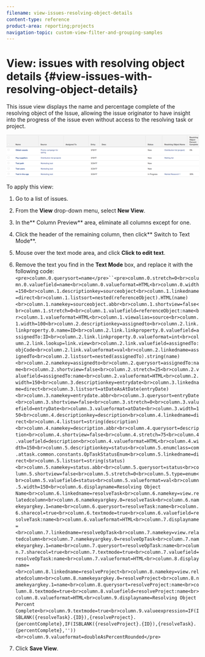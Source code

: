 ```yaml
---
filename: view-issues-resolving-object-details
content-type: reference
product-area: reporting;projects
navigation-topic: custom-view-filter-and-grouping-samples
---
```





# View: issues with resolving object details {#view-issues-with-resolving-object-details}

This issue view displays the name and percentage complete of the resolving object of the Issue, allowing the issue originator to have insight into the progress of the issue even without access to the resolving task or project.


![issue_custom_view_with_resolving_object_name_and_percent_complete.png](assets/issue-custom-view-600x131.png)




To apply this view:



1. Go to a list of issues.
1. From the **View** drop-down menu, select **New View**.

1. In the** Column Preview** area, eliminate all columns except for one.
1. Click the header of the remaining column, then click** Switch to Text Mode**.
1. Mouse over the text mode area, and click **Click to edit text**.
1. Remove the text you find in the **Text Mode** box, and replace it with the following code:`<pre>column.0.querysort=name</pre>``<pre>column.0.stretch=0<br>column.0.valuefield=name<br>column.0.valueformat=HTML<br>column.0.width=150<br>column.1.descriptionkey=sourceobject<br>column.1.linkedname=direct<br>column.1.listsort=nested(referenceObject).HTML(name)<br>column.1.namekey=sourceobject.abbr<br>column.1.shortview=false<br>column.1.stretch=0<br>column.1.valuefield=referenceObject:name<br>column.1.valueformat=HTML<br>column.1.viewalias=source<br>column.1.width=100<br>column.2.descriptionkey=assignedto<br>column.2.link.linkproperty.0.name=ID<br>column.2.link.linkproperty.0.valuefield=assignedTo:ID<br>column.2.link.linkproperty.0.valueformat=int<br>column.2.link.lookup=link.view<br>column.2.link.valuefield=assignedTo:objCode<br>column.2.link.valueformat=val<br>column.2.linkedname=assignedTo<br>column.2.listsort=nested(assignedTo).string(name)<br>column.2.namekey=assignedto<br>column.2.querysort=assignedTo:name<br>column.2.shortview=false<br>column.2.stretch=25<br>column.2.valuefield=assignedTo:name<br>column.2.valueformat=HTML<br>column.2.width=150<br>column.3.descriptionkey=entrydate<br>column.3.linkedname=direct<br>column.3.listsort=atDateAsAtDate(entryDate)<br>column.3.namekey=entrydate.abbr<br>column.3.querysort=entryDate<br>column.3.shortview=false<br>column.3.stretch=0<br>column.3.valuefield=entryDate<br>column.3.valueformat=atDate<br>column.3.width=150<br>column.4.descriptionkey=description<br>column.4.linkedname=direct<br>column.4.listsort=string(description)<br>column.4.namekey=description.abbr<br>column.4.querysort=description<br>column.4.shortview=false<br>column.4.stretch=75<br>column.4.valuefield=description<br>column.4.valueformat=HTML<br>column.4.width=150<br>column.5.descriptionkey=status<br>column.5.enumclass=com.attask.common.constants.OpTaskStatusEnum<br>column.5.linkedname=direct<br>column.5.listsort=string(status)<br>column.5.namekey=status.abbr<br>column.5.querysort=status<br>column.5.shortview=false<br>column.5.stretch=0<br>column.5.type=enum<br>column.5.valuefield=status<br>column.5.valueformat=val<br>column.5.width=150<br>column.6.displayname=Resolving Object Name<br>column.6.linkedname=resolveTask<br>column.6.namekey=view.relatedcolumn<br>column.6.namekeyargkey.0=resolveTask<br>column.6.namekeyargkey.1=name<br>column.6.querysort=resolveTask:name<br>column.6.sharecol=true<br>column.6.textmode=true<br>column.6.valuefield=resolveTask:name<br>column.6.valueformat=HTML<br>column.7.displayname=<br>column.7.linkedname=resolveOpTask<br>column.7.namekey=view.relatedcolumn<br>column.7.namekeyargkey.0=resolveOpTask<br>column.7.namekeyargkey.1=name<br>column.7.querysort=resolveOpTask:name<br>column.7.sharecol=true<br>column.7.textmode=true<br>column.7.valuefield=resolveOpTask:name<br>column.7.valueformat=HTML<br>column.8.displayname=<br>column.8.linkedname=resolveProject<br>column.8.namekey=view.relatedcolumn<br>column.8.namekeyargkey.0=resolveProject<br>column.8.namekeyargkey.1=name<br>column.8.querysort=resolveProject:name<br>column.8.textmode=true<br>column.8.valuefield=resolveProject:name<br>column.8.valueformat=HTML<br>column.9.displayname=Resolving Object Percent Complete<br>column.9.textmode=true<br>column.9.valueexpression=IF(ISBLANK({resolveTask}.{ID}),{resolveProject}.{percentComplete},IF(ISBLANK({resolveProject}.{ID}),{resolveTask}.{percentComplete},''))<br>column.9.valueformat=doubleAsPercentRounded</pre>`

1. Click **Save View**.



